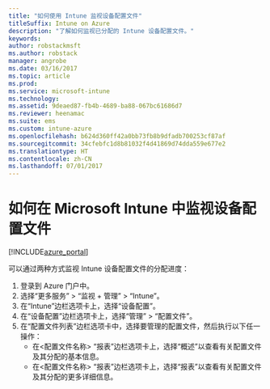 ```yaml
---
title: "如何使用 Intune 监视设备配置文件"
titleSuffix: Intune on Azure
description: "了解如何监视已分配的 Intune 设备配置文件。"
keywords: 
author: robstackmsft
ms.author: robstack
manager: angrobe
ms.date: 03/16/2017
ms.topic: article
ms.prod: 
ms.service: microsoft-intune
ms.technology: 
ms.assetid: 9deaed87-fb4b-4689-ba88-067bc61686d7
ms.reviewer: heenamac
ms.suite: ems
ms.custom: intune-azure
ms.openlocfilehash: b624d360ff42a0bb73fb8b9dfadb700253cf87af
ms.sourcegitcommit: 34cfebfc1d8b81032f4d41869d74dda559e677e2
ms.translationtype: HT
ms.contentlocale: zh-CN
ms.lasthandoff: 07/01/2017
---
```

# <a name="how-to-monitor-device-profiles-in-microsoft-intune"></a>如何在 Microsoft Intune 中监视设备配置文件

[!INCLUDE[azure_portal](./includes/azure_portal.md)]

可以通过两种方式监视 Intune 设备配置文件的分配进度：


1. 登录到 Azure 门户中。
2. 选择“更多服务” > “监视 + 管理” > “Intune”。
3. 在“Intune”边栏选项卡上，选择“设备配置”。
2. 在“设备配置”边栏选项卡上，选择“管理” > “配置文件”。
2. 在“配置文件列表”边栏选项卡中，选择要管理的配置文件，然后执行以下任一操作：
    - 在<配置文件名称> “报表”边栏选项卡上，选择“概述”以查看有关配置文件及其分配的基本信息。
    - 在<配置文件名称> “报表”边栏选项卡上，选择“报表”以查看有关配置文件及其分配的更多详细信息。
